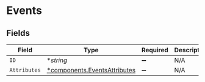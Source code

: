 # Events


## Fields

| Field                                                                       | Type                                                                        | Required                                                                    | Description                                                                 |
| --------------------------------------------------------------------------- | --------------------------------------------------------------------------- | --------------------------------------------------------------------------- | --------------------------------------------------------------------------- |
| `ID`                                                                        | **string*                                                                   | :heavy_minus_sign:                                                          | N/A                                                                         |
| `Attributes`                                                                | [*components.EventsAttributes](../../models/components/eventsattributes.md) | :heavy_minus_sign:                                                          | N/A                                                                         |